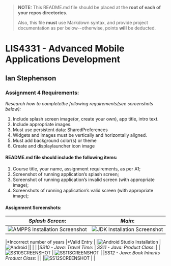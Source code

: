 > **NOTE:** This README.md file should be placed at the **root of each of your repos directories.**
>
>Also, this file **must** use Markdown syntax, and provide project documentation as per below--otherwise, points **will** be deducted.
>

# LIS4331 - Advanced Mobile Applications Development

## Ian Stephenson

### Assignment 4 Requirements:

*Research how to completethe following requirements(see screenshots below):*

1. Include splash screen image(or, create your own), app title, intro text.
2. Include appropriate images.
3. Must use persistent data: SharedPreferences
4. Widgets and images must be vertically and horizontally aligned.
5. Must add background color(s) or theme
6. Create and displaylauncher icon image

#### README.md file should include the following items:

1. Course title, your name, assignment requirements, as per A1;
2. Screenshot of running application’s splash screen;
3. Screenshot of running application’s invalid screen (with appropriate image);
4. Screenshots of running application’s valid screen (with appropriate image);

#### Assignment Screenshots:

|*Splash Screen*:                                   |*Main*:                                            |
|---------------------------------------------------|---------------------------------------------------|
|![AMPPS Installation Screenshot](images/splash.png)|![JDK Installation Screenshot](images/main.png)    |

|*Incorrect number of years                         |*Valid Entry                                       |
|![Android Studio Installation](images/invalid.png) |![Android](images/result.png)                      ||                                                   |                                                   | |*SS10 - Java: Travel Time*:                        | *SS11 - Java: Product Class*:                     |
|![SS10SCREENSHOT](images/ss10.png)                 | ![SS11SCREENSHOT](images/ss11.png)                |
|*SS12 - Java: Book Inherits Product Class*:        |                                                   |
|![SS12SCREENSHOT](images/ss12.png)                 |                                                   |
